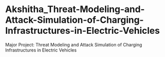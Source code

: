 # Akshitha_Threat-Modeling-and-Attack-Simulation-of-Charging-Infrastructures-in-Electric-Vehicles
Major Project: Threat Modeling and Attack Simulation of Charging Infrastructures in Electric Vehicles
